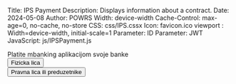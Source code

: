 ﻿Title: IPS Payment
Description: Displays information about a contract.
Date: 2024-05-08
Author: POWRS
Width: device-width
Cache-Control: max-age=0, no-cache, no-store
CSS: css/IPS.cssx
Icon: favicon.ico
viewport : Width=device-width, initial-scale=1
Parameter: ID
Parameter: JWT
JavaScript: js/IPSPayment.js

<main class="main page-padding ips">
  <meta name="viewport" content="width=device-width, initial-scale=1" />
    <div class="container"> 
                   <div >
                          <div class="pay-div" ><label>Platite mbanking aplikacijom svoje banke</label></div>
                          <div class="pay-div" ><button class="pay-btn btn-black" onclick="getbanksIE()">Fizicka lica</button> </div>
                          <div class="pay-div" ><button class="pay-btn btn-grey" onclick="getbanksLE()">Pravna lica ili preduzetnike</button></div>
                 </div>
    </div>
    <input type="hidden" value="((JWT ))" id="jwt"/>
</main>
